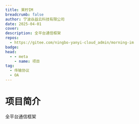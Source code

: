 ```yaml
---
title: 茉柠IM
breadcrumb: false
author: 宁波焱益云科技有限公司
date: 2025-04-01
cover: 
description: 全平台通信框架
repos:
  - https://gitee.com/ningbo-yanyi-cloud_admin/morning-im
badge: 
head:
  - - meta
    - name: 项目
tag:
  - 传输协议
  - OA
---
```




# 项目简介
全平台通信框架

